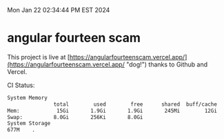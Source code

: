 Mon Jan 22 02:34:44 PM EST 2024

# angular fourteen scam


This project is live at [https://angularfourteenscam.vercel.app/](https://angularfourteenscam.vercel.app/ "dog!") thanks to Github and Vercel.

CI Status: 

```bash
System Memory
               total        used        free      shared  buff/cache   available
Mem:            15Gi       1.9Gi       1.9Gi       245Mi        12Gi        13Gi
Swap:          8.0Gi       256Ki       8.0Gi
System Storage
677M	.
